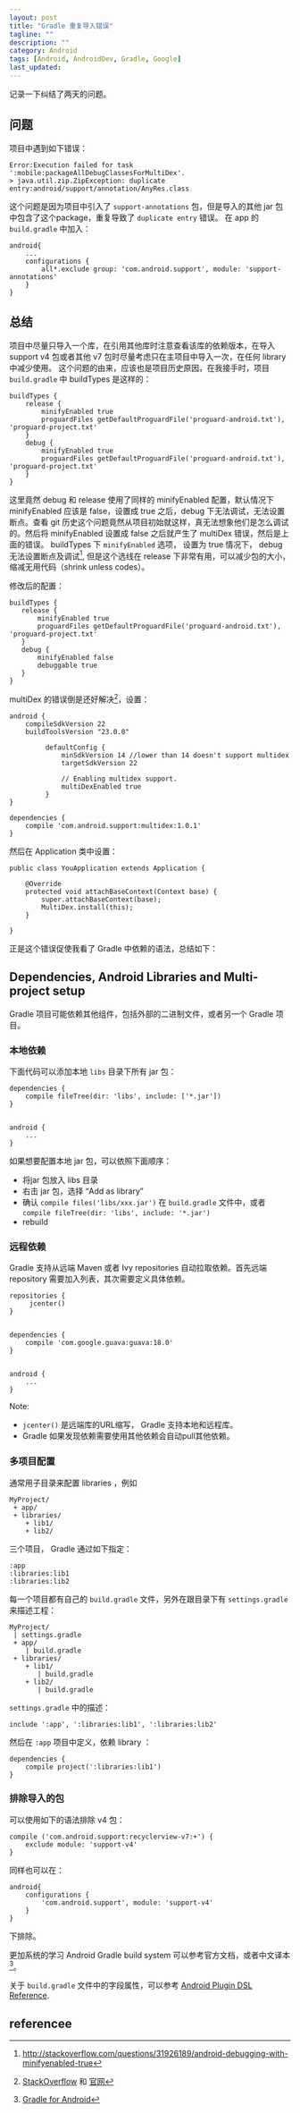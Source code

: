 ```yaml
---
layout: post
title: "Gradle 重复导入错误"
tagline: ""
description: ""
category: Android
tags: [Android, AndroidDev, Gradle, Google]
last_updated: 
---
```


记录一下纠结了两天的问题。

## 问题
项目中遇到如下错误：

```
Error:Execution failed for task ':mobile:packageAllDebugClassesForMultiDex'.
> java.util.zip.ZipException: duplicate entry:android/support/annotation/AnyRes.class
```

这个问题是因为项目中引入了 `support-annotations` 包，但是导入的其他 jar 包中包含了这个package，重复导致了 `duplicate entry` 错误。
在 app 的 `build.gradle` 中加入：

```
android{
    ...
    configurations {
        all*.exclude group: 'com.android.support', module: 'support-annotations'
    }
}
```

## 总结
项目中尽量只导入一个库，在引用其他库时注意查看该库的依赖版本，在导入 support v4 包或者其他 v7 包时尽量考虑只在主项目中导入一次，在任何 library 中减少使用。
这个问题的由来，应该也是项目历史原因，在我接手时，项目 `build.gradle` 中 buildTypes 是这样的：

```
buildTypes {
    release {
        minifyEnabled true
        proguardFiles getDefaultProguardFile('proguard-android.txt'), 'proguard-project.txt'
    }
    debug {
        minifyEnabled true
        proguardFiles getDefaultProguardFile('proguard-android.txt'), 'proguard-project.txt'
    }
}
```

这里竟然 debug 和 release 使用了同样的 minifyEnabled 配置，默认情况下 minifyEnabled 应该是 false，设置成 true 之后，debug 下无法调试，无法设置断点。查看 git 历史这个问题竟然从项目初始就这样，真无法想象他们是怎么调试的。然后将 minifyEnabled 设置成 false 之后就产生了 multiDex 错误，然后是上面的错误。
buildTypes 下 `minifyEnabled` 选项， 设置为 true 情况下， debug 无法设置断点及调试[^2], 但是这个选线在 release 下非常有用，可以减少包的大小，缩减无用代码（shrink unless codes）。


修改后的配置：

```
buildTypes {
   release {
       minifyEnabled true
       proguardFiles getDefaultProguardFile('proguard-android.txt'), 'proguard-project.txt'
   }
   debug {
       minifyEnabled false
       debuggable true
   }
}
```

multiDex 的错误倒是还好解决[^1]，设置：

```
android {
    compileSdkVersion 22
    buildToolsVersion "23.0.0"

         defaultConfig {
             minSdkVersion 14 //lower than 14 doesn't support multidex
             targetSdkVersion 22

             // Enabling multidex support.
             multiDexEnabled true
         }
}

dependencies {
    compile 'com.android.support:multidex:1.0.1'
}
```

然后在 Application 类中设置：

```
public class YouApplication extends Application {

    @Override
    protected void attachBaseContext(Context base) {
        super.attachBaseContext(base);
        MultiDex.install(this);
    }

}
```

正是这个错误促使我看了 Gradle 中依赖的语法，总结如下：

## Dependencies, Android Libraries and Multi-project setup
Gradle 项目可能依赖其他组件，包括外部的二进制文件，或者另一个 Gradle 项目。

### 本地依赖
下面代码可以添加本地 `libs` 目录下所有 jar 包：

```
dependencies {
    compile fileTree(dir: 'libs', include: ['*.jar'])
}


android {
    ...
}
```


如果想要配置本地 jar 包，可以依照下面顺序：


- 将jar 包放入 libs 目录
- 右击 jar 包，选择 “Add as library”
- 确认 `compile files('libs/xxx.jar')` 在 `build.gradle` 文件中，或者 `compile fileTree(dir: 'libs', include: '*.jar')`
- rebuild


### 远程依赖
Gradle 支持从远端 Maven 或者 Ivy repositories 自动拉取依赖。首先远端 repository 需要加入列表，其次需要定义具体依赖。

```
repositories {
     jcenter()
}


dependencies {
    compile 'com.google.guava:guava:18.0'
}


android {
    ...
}
```

Note:
- `jcenter()` 是远端库的URL缩写， Gradle 支持本地和远程库。
- Gradle 如果发现依赖需要使用其他依赖会自动pull其他依赖。


### 多项目配置
通常用子目录来配置 libraries ，例如
```
MyProject/
 + app/
 + libraries/
    + lib1/
    + lib2/
```


三个项目， Gradle 通过如下指定：


```
:app
:libraries:lib1
:libraries:lib2
```
每一个项目都有自己的 `build.gradle` 文件，另外在跟目录下有 `settings.gradle` 来描述工程：

```
MyProject/
 | settings.gradle
 + app/
    | build.gradle
 + libraries/
    + lib1/
       | build.gradle
    + lib2/
       | build.gradle
```


`settings.gradle` 中的描述：


```
include ':app', ':libraries:lib1', ':libraries:lib2'
```


然后在 `:app` 项目中定义，依赖 library ：


```
dependencies {
    compile project(':libraries:lib1')
}
```


### 排除导入的包

可以使用如下的语法排除 v4 包：

```
compile ('com.android.support:recyclerview-v7:+') {
    exclude module: 'support-v4'
}
```

同样也可以在：

```
android{
    configurations {
        'com.android.support', module: 'support-v4'
    }
}
```

下排除。

更加系统的学习 Android Gradle build system 可以参考官方文档，或者中文译本[^3]。

关于 `build.gradle` 文件中的字段属性，可以参考 [Android Plugin DSL Reference](http://google.github.io/android-gradle-dsl/current/).


## referencee
[^1]: [StackOverflow](http://stackoverflow.com/questions/26609734/how-to-enable-multidexing-with-the-new-android-multidex-support-library) 和 [官网](https://developer.android.com/studio/build/multidex.html) 
[^2]: http://stackoverflow.com/questions/31926189/android-debugging-with-minifyenabled-true
[^3]: [Gradle for Android](https://chaosleong.gitbooks.io/gradle-for-android/)